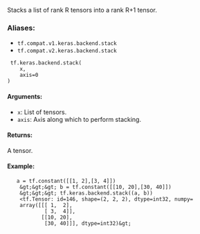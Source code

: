 
Stacks a list of rank R tensors into a rank R+1 tensor.
### Aliases:
- `tf.compat.v1.keras.backend.stack`
- `tf.compat.v2.keras.backend.stack`

```
 tf.keras.backend.stack(
    x,
    axis=0
)
```
#### Arguments:
- `x`: List of tensors.
- `axis`: A`x`is along which to perform stacking.
#### Returns:

A tensor.
#### Example:

```
   a = tf.constant([[1, 2],[3, 4]])
    &gt;&gt;&gt; b = tf.constant([[10, 20],[30, 40]])
    &gt;&gt;&gt; tf.keras.backend.stack((a, b))
    <tf.Tensor: id=146, shape=(2, 2, 2), dtype=int32, numpy=
    array([[[ 1,  2],
            [ 3,  4]],
           [[10, 20],
            [30, 40]]], dtype=int32)&gt;
  
```
